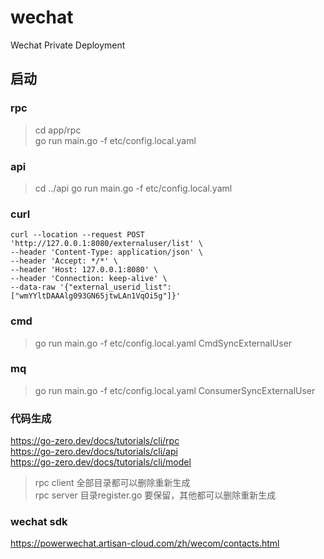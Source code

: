 # wechat
Wechat Private Deployment 

## 启动
### rpc
> cd app/rpc  
> go run main.go -f etc/config.local.yaml

### api
> cd ../api
> go run main.go -f etc/config.local.yaml

### curl
```
curl --location --request POST 'http://127.0.0.1:8080/externaluser/list' \
--header 'Content-Type: application/json' \
--header 'Accept: */*' \
--header 'Host: 127.0.0.1:8080' \
--header 'Connection: keep-alive' \
--data-raw '{"external_userid_list":["wmYYltDAAAlg093GN65jtwLAn1VqOi5g"]}'
```

### cmd
> go run main.go -f etc/config.local.yaml CmdSyncExternalUser

### mq
> go run main.go -f etc/config.local.yaml ConsumerSyncExternalUser

### 代码生成
https://go-zero.dev/docs/tutorials/cli/rpc  
https://go-zero.dev/docs/tutorials/cli/api  
https://go-zero.dev/docs/tutorials/cli/model  

> rpc client 全部目录都可以删除重新生成   
> rpc server 目录register.go 要保留，其他都可以删除重新生成

### wechat sdk
https://powerwechat.artisan-cloud.com/zh/wecom/contacts.html
